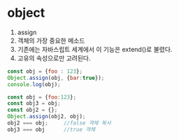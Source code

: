 # object

1. assign
  1. 객체의 가장 중요한 메소드
  2. 기존에는 자바스립트 세계에서 이 기능은 extend()로 불렸다. 
  3. 고유의 속성으로만 고려된다.
  ```javascript
  const obj = {foo : 123};
  Object.assign(obj, {bar:true});
  console.log(obj);
  
  const obj = {foo:123};
  const obj3 = obj;
  const obj2 = {};
  Object.assign(obj2, obj);
  obj2 === obj;     //false 객체 복사
  obj3 === obj      //true 객체 
  ```
